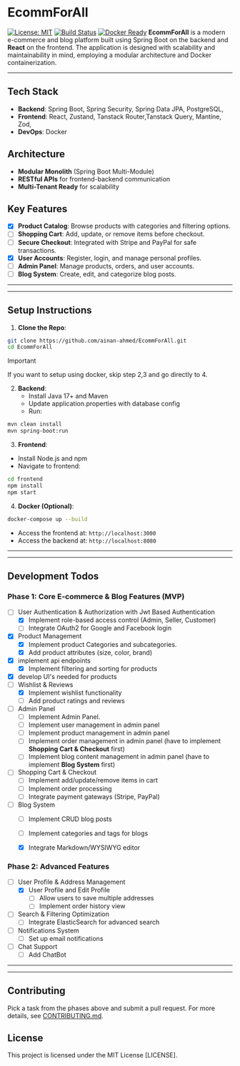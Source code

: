 # EcommForAll

[![License: MIT](https://img.shields.io/badge/License-MIT-blue.svg)](LICENSE) [![Build Status](https://img.shields.io/github/actions/workflow/status/yourusername/yourrepo/ci.yml)](https://github.com/yourusername/yourrepo/actions) [![Docker Ready](https://img.shields.io/badge/Docker-Ready-brightgreen)](https://www.docker.com/)
**EcommForAll** is a modern e-commerce and blog platform built using Spring Boot on the backend and **React** on the frontend. The application is designed with scalability and maintainability in mind, employing a modular architecture and Docker containerization.

---
## Tech Stack

- **Backend**: Spring Boot, Spring Security, Spring Data JPA, PostgreSQL,
- **Frontend**: React, Zustand, Tanstack Router,Tanstack Query, Mantine, Zod, 
- **DevOps**: Docker

## Architecture

- **Modular Monolith** (Spring Boot Multi-Module)
- **RESTful APIs** for frontend-backend communication
- **Multi-Tenant Ready** for scalability

## Key Features

- [x] **Product Catalog**: Browse products with categories and filtering options.
- [ ] **Shopping Cart**: Add, update, or remove items before checkout.
- [ ] **Secure Checkout**: Integrated with Stripe and PayPal for safe transactions.
- [x] **User Accounts**: Register, login, and manage personal profiles.
- [ ] **Admin Panel**: Manage products, orders, and user accounts.
- [ ] **Blog System**: Create, edit, and categorize blog posts.
---
---
## Setup Instructions

1. **Clone the Repo**:
```bash
git clone https://github.com/ainan-ahmed/EcommForAll.git
cd EcommForAll
```
>[!IMPORTANT]
> If you want to setup using docker, skip step 2,3 and go directly to 4.


2. **Backend**:
	- Install Java 17+ and Maven
	- Update application.properties with database config
	- Run:
```bash
mvn clean install
mvn spring-boot:run
```

3. **Frontend**:
- Install Node.js and npm
- Navigate to frontend:
```bash
cd frontend
npm install
npm start
```

4. **Docker (Optional)**:
```bash
docker-compose up --build
```
- Access the frontend at: `http://localhost:3000`
- Access the backend at: `http://localhost:8080`

---
---

## Development Todos
### Phase 1: Core E-commerce & Blog Features (MVP)

- [ ]  User Authentication & Authorization with Jwt Based Authentication
	- [x]  Implement role-based access control (Admin, Seller, Customer)
	- [ ]  Integrate OAuth2 for Google and Facebook login
- [x]  Product Management
	- [x] Implement product Categories and subcategories.
	- [x] Add product attributes (size, color, brand)
  - [x] implement api endpoints
	- [x] Implement filtering and sorting for products
  - [x] develop UI's needed for products
- [ ] Wishlist & Reviews
	- [x] Implement wishlist functionality
	- [ ] Add product ratings and reviews
- [ ] Admin Panel
	- [ ] Implement Admin Panel.
	- [ ] Implement user management in admin panel
	- [ ] Implement product management in admin panel
	- [ ] Implement order management in admin panel (have to implement **Shopping Cart & Checkout** first)
	- [ ] Implement blog content management in admin panel (have to implement **Blog System** first)
- [ ]  Shopping Cart & Checkout
	- [ ] Implement add/update/remove items in cart
	- [ ] Implement order processing
	- [ ] Integrate payment gateways (Stripe, PayPal)
- [ ] Blog System
	- [ ] Implement CRUD blog posts
	- [ ] Implement categories and tags for blogs
	- [x] Integrate Markdown/WYSIWYG editor


### Phase 2: Advanced Features
- [ ] User Profile & Address Management
  - [x] User Profile and Edit Profile
	- [ ] Allow users to save multiple addresses
	- [ ] Implement order history view
- [ ] Search & Filtering Optimization
	- [ ] Integrate ElasticSearch for advanced search
- [ ] Notifications System
	- [ ] Set up email notifications
- [ ] Chat Support
	- [ ] Add ChatBot

---
---
## Contributing

Pick a task from the phases above and submit a pull request. For more details, see [CONTRIBUTING.md](CONTRIBUTING.md).

## License

This project is licensed under the MIT License [LICENSE].
